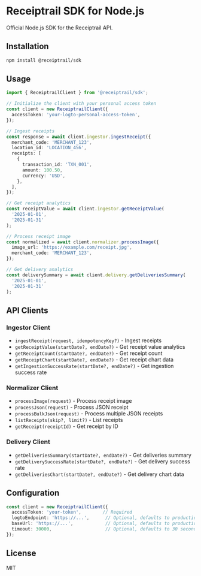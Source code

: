 # Receiptrail SDK for Node.js

Official Node.js SDK for the Receiptrail API.

## Installation

```bash
npm install @receiptrail/sdk
```

## Usage

```typescript
import { ReceiptrailClient } from '@receiptrail/sdk';

// Initialize the client with your personal access token
const client = new ReceiptrailClient({
  accessToken: 'your-logto-personal-access-token',
});

// Ingest receipts
const response = await client.ingestor.ingestReceipt({
  merchant_code: 'MERCHANT_123',
  location_id: 'LOCATION_456',
  receipts: [
    {
      transaction_id: 'TXN_001',
      amount: 100.50,
      currency: 'USD',
    },
  ],
});

// Get receipt analytics
const receiptValue = await client.ingestor.getReceiptValue(
  '2025-01-01',
  '2025-01-31'
);

// Process receipt image
const normalized = await client.normalizer.processImage({
  image_url: 'https://example.com/receipt.jpg',
  merchant_code: 'MERCHANT_123',
});

// Get delivery analytics
const deliverySummary = await client.delivery.getDeliveriesSummary(
  '2025-01-01',
  '2025-01-31'
);
```

## API Clients

### Ingestor Client

- `ingestReceipt(request, idempotencyKey?)` - Ingest receipts
- `getReceiptValue(startDate?, endDate?)` - Get receipt value analytics
- `getReceiptCount(startDate?, endDate?)` - Get receipt count
- `getReceiptChart(startDate?, endDate?)` - Get receipt chart data
- `getIngestionSuccessRate(startDate?, endDate?)` - Get ingestion success rate

### Normalizer Client

- `processImage(request)` - Process receipt image
- `processJson(request)` - Process JSON receipt
- `processBulkJson(request)` - Process multiple JSON receipts
- `listReceipts(skip?, limit?)` - List receipts
- `getReceipt(receiptId)` - Get receipt by ID

### Delivery Client

- `getDeliveriesSummary(startDate?, endDate?)` - Get deliveries summary
- `getDeliverySuccessRate(startDate?, endDate?)` - Get delivery success rate
- `getDeliveriesChart(startDate?, endDate?)` - Get delivery chart data

## Configuration

```typescript
const client = new ReceiptrailClient({
  accessToken: 'your-token',        // Required
  logtoEndpoint: 'https://...',      // Optional, defaults to production
  baseUrl: 'https://...',            // Optional, defaults to production API
  timeout: 30000,                    // Optional, defaults to 30 seconds
});
```

## License

MIT
